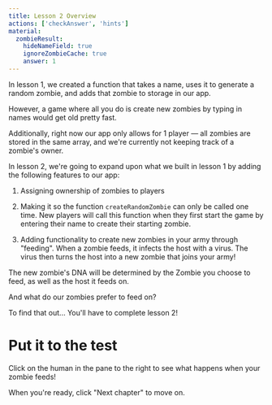 ```yaml
---
title: Lesson 2 Overview
actions: ['checkAnswer', 'hints']
material:
  zombieResult:
    hideNameField: true
    ignoreZombieCache: true
    answer: 1
---
```


In lesson 1, we created a function that takes a name, uses it to generate a random zombie, and adds that zombie to storage in our app.

However, a game where all you do is create new zombies by typing in names would get old pretty fast.

Additionally, right now our app only allows for 1 player — all zombies are stored in the same array, and we're currently not keeping track of a zombie's owner.

In lesson 2, we're going to expand upon what we built in lesson 1 by adding the following features to our app:

1. Assigning ownership of zombies to players

2. Making it so the function `createRandomZombie` can only be called one time. New players will call this function when they first start the game by entering their name to create their starting zombie.

3. Adding functionality to create new zombies in your army through "feeding". When a zombie feeds, it infects the host with a virus. The virus then turns the host into a new zombie that joins your army!

The new zombie's DNA will be determined by the Zombie you choose to feed, as well as the host it feeds on.

And what do our zombies prefer to feed on?

To find that out... You'll have to complete lesson 2!

# Put it to the test

Click on the human in the pane to the right to see what happens when your zombie feeds!

When you're ready, click "Next chapter" to move on.
